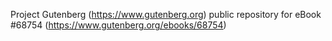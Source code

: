 Project Gutenberg (https://www.gutenberg.org) public repository for eBook #68754 (https://www.gutenberg.org/ebooks/68754)
